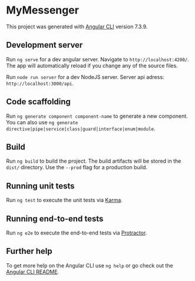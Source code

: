 # MyMessenger

This project was generated with [Angular CLI](https://github.com/angular/angular-cli) version 7.3.9.

## Development server

Run `ng serve` for a dev angular server. Navigate to `http://localhost:4200/`. The app will automatically reload if you change any of the source files.

Run `node run server` for a dev NodeJS server. Server api adress: `http://localhost:3000/api`.

## Code scaffolding

Run `ng generate component component-name` to generate a new component. You can also use `ng generate directive|pipe|service|class|guard|interface|enum|module`.

## Build

Run `ng build` to build the project. The build artifacts will be stored in the `dist/` directory. Use the `--prod` flag for a production build.

## Running unit tests

Run `ng test` to execute the unit tests via [Karma](https://karma-runner.github.io).

## Running end-to-end tests

Run `ng e2e` to execute the end-to-end tests via [Protractor](http://www.protractortest.org/).

## Further help

To get more help on the Angular CLI use `ng help` or go check out the [Angular CLI README](https://github.com/angular/angular-cli/blob/master/README.md).
